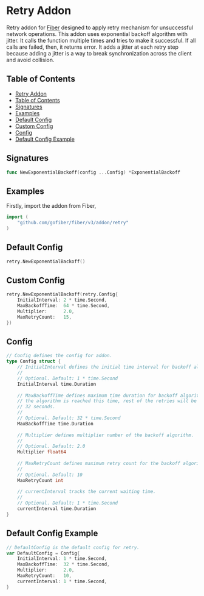 # Retry Addon

Retry addon for [Fiber](https://github.com/gofiber/fiber) designed to apply retry mechanism for unsuccessful network
operations. This addon uses exponential backoff algorithm with jitter. It calls the function multiple times and tries
to make it successful. If all calls are failed, then, it returns error. It adds a jitter at each retry step because adding
a jitter is a way to break synchronization across the client and avoid collision.

## Table of Contents

- [Retry Addon](#retry-addon)
- [Table of Contents](#table-of-contents)
- [Signatures](#signatures)
- [Examples](#examples)
- [Default Config](#default-config)
- [Custom Config](#custom-config)
- [Config](#config)
- [Default Config Example](#default-config-example)

## Signatures

```go
func NewExponentialBackoff(config ...Config) *ExponentialBackoff
```

## Examples

Firstly, import the addon from Fiber,

```go
import (
    "github.com/gofiber/fiber/v3/addon/retry"
)
```

## Default Config

```go
retry.NewExponentialBackoff()
```

## Custom Config

```go
retry.NewExponentialBackoff(retry.Config{
    InitialInterval: 2 * time.Second,
    MaxBackoffTime:  64 * time.Second,
    Multiplier:      2.0,
    MaxRetryCount:   15,
})
```

## Config

```go
// Config defines the config for addon.
type Config struct {
    // InitialInterval defines the initial time interval for backoff algorithm.
    //
    // Optional. Default: 1 * time.Second
    InitialInterval time.Duration
    
    // MaxBackoffTime defines maximum time duration for backoff algorithm. When
    // the algorithm is reached this time, rest of the retries will be maximum
    // 32 seconds.
    //
    // Optional. Default: 32 * time.Second
    MaxBackoffTime time.Duration
    
    // Multiplier defines multiplier number of the backoff algorithm.
    //
    // Optional. Default: 2.0
    Multiplier float64
    
    // MaxRetryCount defines maximum retry count for the backoff algorithm.
    //
    // Optional. Default: 10
    MaxRetryCount int
    
    // currentInterval tracks the current waiting time.
    //
    // Optional. Default: 1 * time.Second
    currentInterval time.Duration
}
```

## Default Config Example

```go
// DefaultConfig is the default config for retry.
var DefaultConfig = Config{
    InitialInterval: 1 * time.Second,
    MaxBackoffTime:  32 * time.Second,
    Multiplier:      2.0,
    MaxRetryCount:   10,
    currentInterval: 1 * time.Second,
}
```
